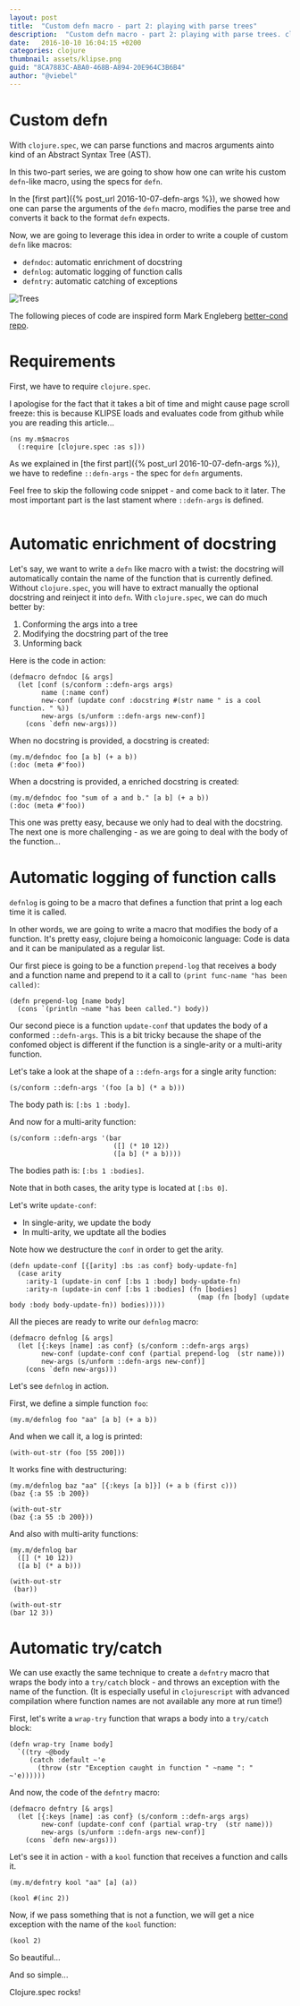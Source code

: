 ```yaml
---
layout: post
title:  "Custom defn macro - part 2: playing with parse trees"
description:  "Custom defn macro - part 2: playing with parse trees. clojure.spec live tutorial. ast. abstract syntax trees. grammars"
date:   2016-10-10 16:04:15 +0200
categories: clojure
thumbnail: assets/klipse.png
guid: "8CA7883C-ABA0-468B-A894-20E964C3B6B4"
author: "@viebel"
---
```


# Custom defn

With `clojure.spec`, we can parse functions and macros arguments ainto kind of an Abstract Syntax Tree (AST).

In this two-part series, we are going to show how one can write his custom `defn`-like macro, using the specs for `defn`.


In the [first part]({% post_url 2016-10-07-defn-args %}), we showed how one can parse the arguments of the `defn` macro, modifies the parse tree and converts it back to the format `defn` expects.

Now, we are going to leverage this idea in order to write a couple of custom `defn` like macros:

- `defndoc`: automatic enrichment of docstring
- `defnlog`: automatic logging of function calls
- `defntry`: automatic catching of exceptions


![Trees](/assets/trees.jpg)

The following pieces of code are inspired form Mark Engleberg [better-cond repo](https://github.com/Engelberg/better-cond).


# Requirements

First, we have to require `clojure.spec`.

I apologise for the fact that it takes a bit of time and might cause page scroll freeze: this is because KLIPSE loads and evaluates code from github while you are reading this article...


~~~klipse
(ns my.m$macros
  (:require [clojure.spec :as s]))
~~~

As we explained in [the first part]({% post_url 2016-10-07-defn-args %}), we have to redefine `::defn-args` - the spec for `defn` arguments.

Feel free to skip the following code snippet - and come back to it later. The most important part is the last stament where `::defn-args` is defined.

<pre>
<code class="language-klipse" data-gist-id="viebel/ab64ed95820af42b366889a872dc28ac"></code></pre>


# Automatic enrichment of docstring

Let's say, we want to write a `defn` like macro with a twist: the docstring will automatically contain the name of the function that is currently defined. Without `clojure.spec`, you will have to extract manually the optional docstring and reinject it into `defn`. With `clojure.spec`, we can do much better by:

1. Conforming the args into a tree
2. Modifying the docstring part of the tree
3. Unforming back

Here is the code in action:

~~~klipse
(defmacro defndoc [& args]
  (let [conf (s/conform ::defn-args args)
        name (:name conf)
        new-conf (update conf :docstring #(str name " is a cool function. " %))
        new-args (s/unform ::defn-args new-conf)]
    (cons `defn new-args)))
~~~

When no docstring is provided, a docstring is created:

~~~klipse
(my.m/defndoc foo [a b] (+ a b))
(:doc (meta #'foo))
~~~

When a docstring is provided, a enriched docstring is created:

~~~klipse
(my.m/defndoc foo "sum of a and b." [a b] (+ a b))
(:doc (meta #'foo))
~~~

This one was pretty easy, because we only had to deal with the docstring. The next one is more challenging - as we are going to deal with the body of the function...

# Automatic logging of function calls

`defnlog` is going to be a macro that defines a function that print a log each time it is called.

In other words, we are going to write a macro that modifies the body of a function. It's pretty easy, clojure being a homoiconic language: Code is data and it can be manipulated as a regular list.

Our first piece is going to be a function `prepend-log` that receives a body and a function name and prepend to it a call to `(print func-name "has been called)`:

~~~klipse
(defn prepend-log [name body]
  (cons `(println ~name "has been called.") body))
~~~

Our second piece is a function `update-conf` that updates the body of a conformed `::defn-args`. This is a bit tricky because the shape of the confomed object is different if the function is a single-arity or a multi-arity function.

Let's take a look at the shape of a `::defn-args` for a single arity function:

~~~klipse
(s/conform ::defn-args '(foo [a b] (* a b)))
~~~

The body path is: `[:bs 1 :body]`.

And now for a multi-arity function:

~~~klipse
(s/conform ::defn-args '(bar 
                          ([] (* 10 12))
                          ([a b] (* a b))))
~~~

The bodies path is: `[:bs 1 :bodies]`.

Note that in both cases, the arity type is located at `[:bs 0]`.

Let's write `update-conf`: 

- In single-arity, we update the body
- In multi-arity, we updtate all the bodies 

Note how we destructure the `conf` in order to get the arity.

~~~klipse
(defn update-conf [{[arity] :bs :as conf} body-update-fn]
  (case arity
    :arity-1 (update-in conf [:bs 1 :body] body-update-fn)
    :arity-n (update-in conf [:bs 1 :bodies] (fn [bodies]
                                               (map (fn [body] (update body :body body-update-fn)) bodies)))))
~~~

All the pieces are ready to write our `defnlog` macro:

~~~klipse  
(defmacro defnlog [& args]
  (let [{:keys [name] :as conf} (s/conform ::defn-args args)
        new-conf (update-conf conf (partial prepend-log  (str name)))
        new-args (s/unform ::defn-args new-conf)]
    (cons `defn new-args)))
~~~

Let's see `defnlog` in action.

First, we define a simple function `foo`:

~~~klipse
(my.m/defnlog foo "aa" [a b] (+ a b))
~~~

And when we call it, a log is printed:

~~~klipse
(with-out-str (foo [55 200]))
~~~

It works fine with destructuring:

~~~klipse
(my.m/defnlog baz "aa" [{:keys [a b]}] (+ a b (first c)))
(baz {:a 55 :b 200})
~~~

~~~klipse
(with-out-str 
(baz {:a 55 :b 200}))
~~~

And also with multi-arity functions:

~~~klipse
(my.m/defnlog bar 
  ([] (* 10 12))
  ([a b] (* a b)))

(with-out-str
 (bar))
~~~

~~~klipse
(with-out-str
(bar 12 3))
~~~

# Automatic try/catch

We can use exactly the same technique to create a `defntry` macro that wraps the body into a `try/catch` block - and throws an exception with the name of the function. (It is especially useful in `clojurescript` with advanced compilation where function names are not available any more at run time!)

First, let's write a `wrap-try` function that wraps a body into a `try/catch` block:

~~~klipse
(defn wrap-try [name body]
  `((try ~@body
     (catch :default ~'e
       (throw (str "Exception caught in function " ~name ": " ~'e))))))
~~~

And now, the code of the `defntry` macro:

~~~klipse
(defmacro defntry [& args]
  (let [{:keys [name] :as conf} (s/conform ::defn-args args)
        new-conf (update-conf conf (partial wrap-try  (str name)))
        new-args (s/unform ::defn-args new-conf)]
    (cons `defn new-args)))
~~~

Let's see it in action - with a `kool` function that receives a function and calls it.

~~~klipse
(my.m/defntry kool "aa" [a] (a))
~~~

~~~klipse
(kool #(inc 2))
~~~

Now, if we pass something that is not a function, we will get a nice exception with the name of the `kool` function:

~~~klipse
(kool 2)
~~~

So beautiful...

And so simple...

Clojure.spec rocks!
